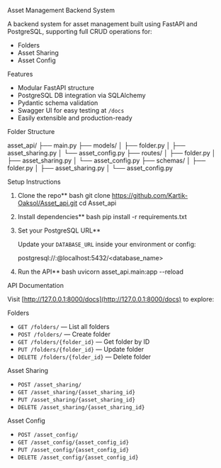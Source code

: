 Asset Management Backend System

A backend system for asset management built using FastAPI and PostgreSQL, supporting full CRUD operations for:

- Folders
- Asset Sharing
- Asset Config

 Features

- Modular FastAPI structure
- PostgreSQL DB integration via SQLAlchemy
- Pydantic schema validation
- Swagger UI for easy testing at `/docs`
- Easily extensible and production-ready

 Folder Structure

asset_api/
├── main.py
├── models/
│   ├── folder.py
│   ├── asset_sharing.py
│   └── asset_config.py
├── routes/
│   ├── folder.py
│   ├── asset_sharing.py
│   └── asset_config.py
├── schemas/
│   ├── folder.py
│   ├── asset_sharing.py
│   └── asset_config.py


 Setup Instructions

1. Clone the repo**
   bash
   git clone https://github.com/Kartik-Oaksol/Asset_api.git
   cd Asset_api
   

2. Install dependencies**
   bash
   pip install -r requirements.txt
   

3. Set your PostgreSQL URL**
   
   Update your `DATABASE_URL` inside your environment or config:
   
   
   postgresql://<user>:<password>@localhost:5432/<database_name>
   

4. Run the API**
   bash
   uvicorn asset_api.main:app --reload
   

API Documentation

Visit [http://127.0.0.1:8000/docs](http://127.0.0.1:8000/docs) to explore:

 Folders
- `GET /folders/` — List all folders
- `POST /folders/` — Create folder
- `GET /folders/{folder_id}` — Get folder by ID
- `PUT /folders/{folder_id}` — Update folder
- `DELETE /folders/{folder_id}` — Delete folder

 Asset Sharing
- `POST /asset_sharing/`
- `GET /asset_sharing/{asset_sharing_id}`
- `PUT /asset_sharing/{asset_sharing_id}`
- `DELETE /asset_sharing/{asset_sharing_id}`

 Asset Config
- `POST /asset_config/`
- `GET /asset_config/{asset_config_id}`
- `PUT /asset_config/{asset_config_id}`
- `DELETE /asset_config/{asset_config_id}`
